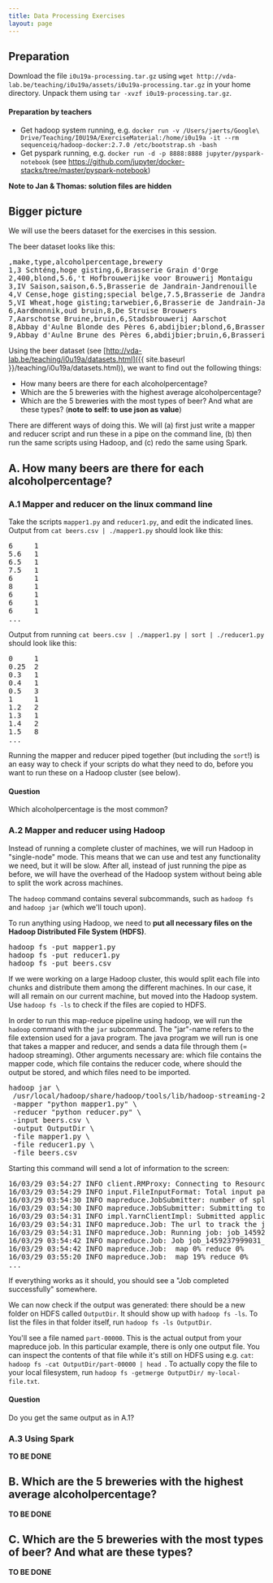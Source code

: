 ```yaml
---
title: Data Processing Exercises
layout: page
---
```


## Preparation
Download the file `i0u19a-processing.tar.gz` using `wget http://vda-lab.be/teaching/i0u19a/assets/i0u19a-processing.tar.gz` in your home directory. Unpack them using `tar -xvzf i0u19-processing.tar.gz`.

#### Preparation by teachers
* Get hadoop system running, e.g. `docker run -v /Users/jaerts/Google\ Drive/Teaching/I0U19A/ExerciseMaterial:/home/i0u19a -it --rm sequenceiq/hadoop-docker:2.7.0 /etc/bootstrap.sh -bash`
* Get pyspark running, e.g. `docker run -d -p 8888:8888 jupyter/pyspark-notebook` (see https://github.com/jupyter/docker-stacks/tree/master/pyspark-notebook)

**Note to Jan & Thomas: solution files are hidden**

## Bigger picture
We will use the beers dataset for the exercises in this session.

The beer dataset looks like this:
<pre>
,make,type,alcoholpercentage,brewery
1,3 Schténg,hoge gisting,6,Brasserie Grain d'Orge
2,400,blond,5.6,'t Hofbrouwerijke voor Brouwerij Montaigu
3,IV Saison,saison,6.5,Brasserie de Jandrain-Jandrenouille
4,V Cense,hoge gisting;special belge,7.5,Brasserie de Jandrain-Jandrenouille
5,VI Wheat,hoge gisting;tarwebier,6,Brasserie de Jandrain-Jandrenouille
6,Aardmonnik,oud bruin,8,De Struise Brouwers
7,Aarschotse Bruine,bruin,6,Stadsbrouwerij Aarschot
8,Abbay d'Aulne Blonde des Pères 6,abdijbier;blond,6,Brasserie Val de Sambre
9,Abbay d'Aulne Brune des Pères 6,abdijbier;bruin,6,Brasserie Val de Sambre
</pre>

Using the beer dataset (see [http://vda-lab.be/teaching/i0u19a/datasets.html]({{ site.baseurl }}/teaching/i0u19a/datasets.html)), we  want to find out the following things:

* How many beers are there for each alcoholpercentage?
* Which are the 5 breweries with the highest average alcoholpercentage?
* Which are the 5 breweries with the most types of beer? And what are these types? (**note to self: to use json as value**)

There are different ways of doing this. We will (a) first just write a mapper and reducer script and run these in a pipe on the command line, (b) then run the same scripts using Hadoop, and (c) redo the same using Spark.

## A. How many beers are there for each alcoholpercentage?
### A.1 Mapper and reducer on the linux command line
Take the scripts `mapper1.py` and `reducer1.py`, and edit the indicated lines. Output from `cat beers.csv | ./mapper1.py` should look like this:

<pre>
6     1
5.6   1
6.5   1
7.5   1
6     1
8     1
6     1
6     1
6     1
...
</pre>

Output from running `cat beers.csv | ./mapper1.py | sort | ./reducer1.py` should look like this:
<pre>
0     1
0.25  2
0.3   1
0.4   1
0.5   3
1     1
1.2   2
1.3   1
1.4   2
1.5   8
...
</pre>

Running the mapper and reducer piped together (but including the `sort`!) is an easy way to check if your scripts do what they need to do, before you want to run these on a Hadoop cluster (see below).

#### Question
Which alcoholpercentage is the most common?

### A.2 Mapper and reducer using Hadoop
Instead of running a complete cluster of machines, we will run Hadoop in "single-node" mode. This means that we can use and test any functionality we need, but it will be slow. After all, instead of just running the pipe as before, we will have the overhead of the Hadoop system without being able to split the work across machines.

The `hadoop` command contains several subcommands, such as `hadoop fs` and `hadoop jar` (which we'll touch upon).

To run anything using Hadoop, we need to **put all necessary files on the Hadoop Distributed File System (HDFS)**.

<pre>
hadoop fs -put mapper1.py
hadoop fs -put reducer1.py
hadoop fs -put beers.csv
</pre>

If we were working on a large Hadoop cluster, this would split each file into chunks and distribute them among the different machines. In our case, it will all remain on our current machine, but moved into the Hadoop system. Use `hadoop fs -ls` to check if the files are copied to HDFS.

In order to run this map-reduce pipeline using hadoop, we will run the `hadoop` command with the `jar` subcommand. The "jar"-name refers to the file extension used for a java program. The java program we will run is one that takes a mapper and reducer, and sends a data file through them (= hadoop streaming). Other arguments necessary are: which file contains the mapper code, which file contains the reducer code, where should the output be stored, and which files need to be imported.

<pre>
hadoop jar \
 /usr/local/hadoop/share/hadoop/tools/lib/hadoop-streaming-2.7.0.jar \
 -mapper "python mapper1.py" \
 -reducer "python reducer.py" \
 -input beers.csv \
 -output OutputDir \
 -file mapper1.py \
 -file reducer1.py \
 -file beers.csv
</pre>

Starting this command will send a lot of information to the screen:
<pre>
16/03/29 03:54:27 INFO client.RMProxy: Connecting to ResourceManager at /0.0.0.0:8032
16/03/29 03:54:29 INFO input.FileInputFormat: Total input paths to process : 31
16/03/29 03:54:30 INFO mapreduce.JobSubmitter: number of splits:31
16/03/29 03:54:30 INFO mapreduce.JobSubmitter: Submitting tokens for job: job_1459237999031_0001
16/03/29 03:54:31 INFO impl.YarnClientImpl: Submitted application application_1459237999031_0001
16/03/29 03:54:31 INFO mapreduce.Job: The url to track the job: http://455083e722e3:8088/proxy/application_1459237999031_0001/
16/03/29 03:54:31 INFO mapreduce.Job: Running job: job_1459237999031_0001
16/03/29 03:54:42 INFO mapreduce.Job: Job job_1459237999031_0001 running in uber mode : false
16/03/29 03:54:42 INFO mapreduce.Job:  map 0% reduce 0%
16/03/29 03:55:20 INFO mapreduce.Job:  map 19% reduce 0%
...
</pre>

If everything works as it should, you should see a "Job completed successfully" somewhere.

We can now check if the output was generated: there should be a new folder on HDFS called `OutputDir`. It should show up with `hadoop fs -ls`. To list the files in that folder itself, run `hadoop fs -ls OutputDir`.

You'll see a file named `part-00000`. This is the actual output from your mapreduce job. In this particular example, there is only one output file. You can inspect the contents of that file while it's still on HDFS using e.g. `cat`: `hadoop fs -cat OutputDir/part-00000 | head `. To actually copy the file to your local filesystem, run `hadoop fs -getmerge OutputDir/ my-local-file.txt`.

#### Question
Do you get the same output as in A.1?

### A.3 Using Spark

**TO BE DONE**

## B. Which are the 5 breweries with the highest average alcoholpercentage?

**TO BE DONE**


## C. Which are the 5 breweries with the most types of beer? And what are these types?

**TO BE DONE**
